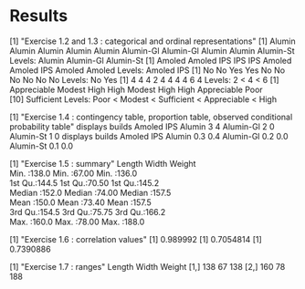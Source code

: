 # Results

[1] "Exercise 1.2 and 1.3 : categorical and ordinal representations"
[1] Alumin Alumin Alumin Alumin Alumin Alumin-Gl Alumin-Gl Alumin Alumin Alumin-St
Levels: Alumin Alumin-Gl Alumin-St
[1] Amoled Amoled IPS IPS IPS Amoled Amoled IPS Amoled Amoled
Levels: Amoled IPS
[1] No No Yes Yes No No No No No No
Levels: No Yes
[1] 4 4 4 2 4 4 4 4 6 4
Levels: 2 < 4 < 6
[1] Appreciable Modest High High Modest High High Appreciable Poor  
[10] Sufficient
Levels: Poor < Modest < Sufficient < Appreciable < High

[1] "Exercise 1.4 : contingency table, proportion table, observed conditional probability table"
displays
builds Amoled IPS
Alumin 3 4
Alumin-Gl 2 0
Alumin-St 1 0
displays
builds Amoled IPS
Alumin 0.3 0.4
Alumin-Gl 0.2 0.0
Alumin-St 0.1 0.0

[1] "Exercise 1.5 : summary"
Length Width Weight  
 Min. :138.0 Min. :67.00 Min. :136.0  
 1st Qu.:144.5 1st Qu.:70.50 1st Qu.:145.2  
 Median :152.0 Median :74.00 Median :157.5  
 Mean :150.0 Mean :73.40 Mean :157.5  
 3rd Qu.:154.5 3rd Qu.:75.75 3rd Qu.:166.2  
 Max. :160.0 Max. :78.00 Max. :188.0

[1] "Exercise 1.6 : correlation values"
[1] 0.989992
[1] 0.7054814
[1] 0.7390886

[1] "Exercise 1.7 : ranges"
Length Width Weight
[1,] 138 67 138
[2,] 160 78 188
